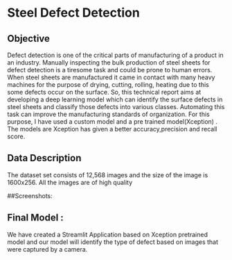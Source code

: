
# Steel Defect Detection



## Objective
Defect detection is one of the critical parts of manufacturing of a product in an industry. Manually inspecting the bulk production of steel sheets for defect detection is a tiresome task and could be prone to human errors. When steel sheets are manufactured it came in contact with many heavy machines for the purpose of drying, cutting, rolling, heating due to this some defects occur on the surface. So, this technical report aims at developing a deep learning model which can identify the surface defects in steel sheets and classify those defects into various classes. Automating this task can improve the manufacturing standards of organization. For this purpose, I have used a custom model and a pre trained model(Xception)  . The models are Xception has given a better accuracy,precision and recall score.

## Data Description

The dataset set consists of 12,568 images and the size of the image is 1600x256. All the images are of high quality

##Screenshots:

## Final Model :

We have created a Streamlit Application based on Xception pretrained model and our model will identify the type of defect based on images that were captured by a camera. 
